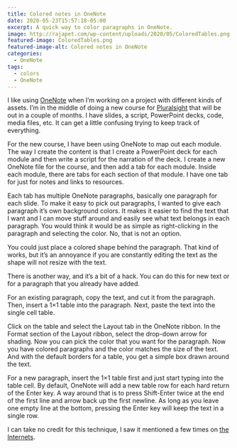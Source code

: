 ```yaml
---
title: Colored notes in OneNote
date: 2020-05-23T15:57:18-05:00
excerpt: A quick way to color paragraphs in OneNote.
image: http://rajapet.com/wp-content/uploads/2020/05/ColoredTables.png
featured-image: ColoredTables.png
featured-image-alt: Colored notes in OneNote
categories:
  - OneNote
tags:
  - colors
  - OneNote
---
```

I like using [OneNote](https://www.microsoft.com/en-us/microsoft-365/onenote/digital-note-taking-app) when I&#8217;m working on a project with different kinds of assets. I&#8217;m in the middle of doing a new course for [Pluralsight](https://www.pluralsight.com/authors/christopher-miller) that will be out in a couple of months. I have slides, a script, PowerPoint decks, code, media files, etc. It can get a little confusing trying to keep track of everything.

For the new course, I have been using OneNote to map out each module. The way I create the content is that I create a PowerPoint deck for each module and then write a script for the narration of the deck. I create a new OneNote file for the course, and then add a tab for each module. Inside each module, there are tabs for each section of that module. I have one tab for just for notes and links to resources.

Each tab has multiple OneNote paragraphs, basically one paragraph for each slide. To make it easy to pick out paragraphs, I wanted to give each paragraph it&#8217;s own background colors. It makes it easier to find the text that I want and I can move stuff around and easily see what text belongs in each paragraph. You would think it would be as simple as right-clicking in the paragraph and selecting the color. No, that is not an option.

You could just place a colored shape behind the paragraph. That kind of works, but it&#8217;s an annoyance if you are constantly editing the text as the shape will not resize with the text.

There is another way, and it&#8217;s a bit of a hack. You can do this for new text or for a paragraph that you already have added.

For an existing paragraph, copy the text, and cut it from the paragraph. Then, insert a 1&#215;1 table into the paragraph. Next, paste the text into the single cell table.

Click on the table and select the Layout tab in the OneNote ribbon. In the Format section of the Layout ribbon, select the drop-down arrow for shading. Now you can pick the color that you want for the paragraph. Now you have colored paragraphs and the color matches the size of the text. And with the default borders for a table, you get a simple box drawn around the text.

For a new paragraph, insert the 1&#215;1 table first and just start typing into the table cell. By default, OneNote will add a new table row for each hard return of the Enter key. A way around that is to press Shift-Enter twice at the end of the first line and arrow back up the first newline. As long as you leave one empty line at the bottom, pressing the Enter key will keep the text in a single row.

I can take no credit for this technique, I saw it mentioned a few times on [the Internets](https://www.urbandictionary.com/define.php?term=the%20internets).
